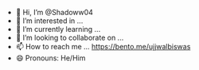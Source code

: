 - 👋 Hi, I’m @Shadoww04
- 👀 I’m interested in ...
- 🌱 I’m currently learning ...
- 💞️ I’m looking to collaborate on ...
- 📫 How to reach me ... https://bento.me/ujjwalbiswas
- 😄 Pronouns: He/Him

<!---
Shadoww04/Shadoww04 is a ✨ special ✨ repository because its `README.md` (this file) appears on your GitHub profile.
You can click the Preview link to take a look at your changes.
--->
